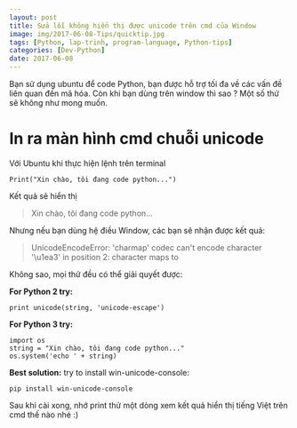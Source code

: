 ```yaml
---
layout: post
title: Sửa lỗi không hiển thị được unicode trên cmd của Window
image: img/2017-06-08-Tips/quicktip.jpg
tags: [Python, lap-trinh, program-language, Python-tips]
categories: [Dev-Python]
date: 2017-06-08
---
```



Bạn sử dụng ubuntu để code Python, bạn được hỗ trợ tối đa về các vấn đề liên quan đến mã hóa. Còn khi bạn dùng trên window thì sao ? Một số thứ sẽ không như mong muốn.

# In ra màn hình cmd chuỗi unicode
Với Ubuntu khi thực hiện lệnh trên terminal

```
Print("Xin chào, tôi đang code python...")
```

Kết quả sẽ hiển thị


> Xin chào, tôi đang code python...


Nhưng nếu bạn dùng hệ điều Window, các bạn sẽ nhận được kết quả:


>UnicodeEncodeError: 'charmap' codec can't encode character '\u1ea3' in position 2: character maps to <undefined>


Không sao, mọi thứ đều có thể giải quyết được:


**For Python 2 try:**
```
print unicode(string, 'unicode-escape')
```

**For Python 3 try:**
```
import os 
string = "Xin chào, tôi đang code python..." 
os.system('echo ' + string)
```

**Best solution:** try to install win-unicode-console: 

```
pip install win-unicode-console 
```

Sau khi cài xong, nhớ print thử một dòng xem kết quả hiển thị tiếng Việt trên cmd thế nào nhé :) 
